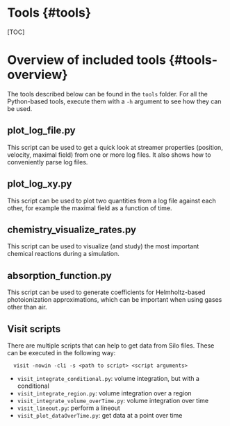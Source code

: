 # Tools {#tools}

[TOC]

# Overview of included tools {#tools-overview}

The tools described below can be found in the `tools` folder. For all the Python-based tools, execute them with a `-h` argument to see how they can be used.

## plot_log_file.py

This script can be used to get a quick look at streamer properties (position, velocity, maximal field) from one or more log files. It also shows how to conveniently parse log files.

## plot_log_xy.py

This script can be used to plot two quantities from a log file against each other, for example the maximal field as a function of time.

## chemistry_visualize_rates.py

This script can be used to visualize (and study) the most important chemical reactions during a simulation.

## absorption_function.py

This script can be used to generate coefficients for Helmholtz-based photoionization approximations, which can be important when using gases other than air.

## Visit scripts

There are multiple scripts that can help to get data from Silo files. These can be executed in the following way:

      visit -nowin -cli -s <path to script> <script arguments>

* `visit_integrate_conditional.py`: volume integration, but with a conditional
* `visit_integrate_region.py`: volume integration over a region
* `visit_integrate_volume_overTime.py`: volume integration over time
* `visit_lineout.py`: perform a lineout
* `visit_plot_dataOverTime.py`: get data at a point over time
